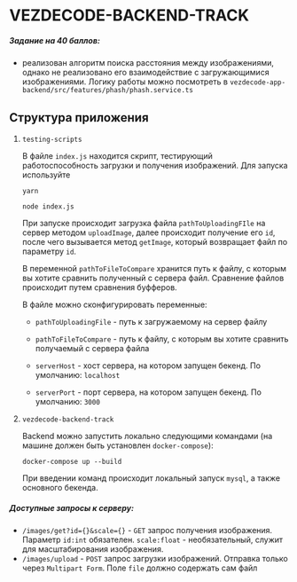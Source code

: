 # **VEZDECODE-BACKEND-TRACK**

##### Задание на 40 баллов:

* реализован алгоритм поиска расстояния между изображениями, однако не реализовано его взаимодействие с загружающимися изображениями. Логику работы можно посмотреть в `vezdecode-app-backend/src/features/phash/phash.service.ts` 

## Структура приложения

1. `testing-scripts`

   В файле `index.js` находится скрипт, тестирующий работоспособность загрузки и получения изображений. Для запуска используйте

   `yarn`

   `node index.js`

   При запуске происходит загрузка файла `pathToUploadingFIle` на сервер методом `uploadImage`, далее происходит получение его `id`, после чего вызывается метод `getImage`, который возвращает файл по параметру `id`. 

   В переменной `pathToFileToCompare` хранится путь к файлу, с которым вы хотите сравнить полученный с сервера файл. Сравнение файлов происходит путем сравнения буфферов.

   В файле можно сконфигурировать переменные:

   * `pathToUploadingFile` - путь к загружаемому на сервер файлу

   * `pathToFileToCompare` - путь к файлу, с которым вы хотите сравнить получаемый с сервера файла
   * `serverHost` - хост сервера, на котором запущен бекенд. По умолчанию: `localhost`
   * `serverPort` - порт сервера, на котором запущен бекенд. По умолчанию: `3000`

2. `vezdecode-backend-track`

   Backend можно запустить локально следующими командами (на машине должен быть установлен `docker-compose`):

   `docker-compose up --build`

   При введении команд происходит локальный запуск `mysql`, а также основного бекенда.

##### Доступные запросы к серверу:

* `/images/get?id={}&scale={}` - `GET` запрос получения изображения. Параметр `id:int` обязателен. `scale:float` - необязательный, служит для масштабирования изображения.
* `/images/upload` - `POST` запрос загрузки изображений. Отправка только через `Multipart Form`. Поле `file` должно содержать сам файл